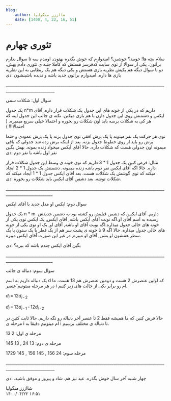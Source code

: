 ```yaml
---
blog:
    author: شااززز منگولیا
    date: [1400, 4, 22, 16, 51]
---
```

# تئوری چهارم

<div class="cnt">
سلام بچه ها! خوبید؟ خوشین؟ امیدوارم که خوش بگذره بهتون. اومدم سه تا سوال بذارم براتون. یکی از سوالا از توی سایت کدفرسز هستش که کاملا جنبه ی تئوری دادم بهش. دو تا سوال دیگه هم یکیش نظریه بازی هستش و یکی دیگه هم یک ربطایی به این نظریه بازی ها داره. امیدوارم براتون جدید باشه و ندیده باشینشون :دی<p></p>
<p>______________________________________________________________________________________________________</p>
<p>سوال اول: شکلات سمی</p>
<p>یک جدول n*m داریم که در یکی از خونه های این جدول یک شکلات قرار داره. آقای ایکس و دشمنش روی این جدول دارن با هم بازی میکنن. نکته ی جالب این جدول اینه که هر کی به شکلات برسه باید اون شکلات رو بخوره و احتمالا خیلی سریع میمیره. ( احتمالا!!! )</p>
<p>توی هر حرکت یک نفر میتونه یا یک برش افقی توی جدول بزنه یا یک برش عمودی و حتما برش رو باید از روی خطوط جدول بزنه. بعد از اینکه برش زده شد جدولی که باقی میمونه اون جدولی هست که شکلات داره. حالا آقای ایکس میخواد زنده بمونه. بهش بگین نفر اول باشه یا نفر دوم :دی</p>
<p>مثال: فرض کنین یک جدول 1 * 3 داریم که توی خونه ی وسط این جدول شکلات قرار داره. حالا اگه آقای ایکس نفر دوم باشه زنده میمونه. دشمنش یک جدول 1 * 2 ایجاد میکنه که توی گوشش یک شکلات هست. بعد آقای ایکس جدول 1 * 1 ایجاد میکنه که شکلات توشه. بعد دشمن آقای ایکس باید شکلات رو بخوره :دی.</p>
<p>_____________________________________________________________________________________________________</p>
<p>سوال دوم: ایکس او مدل جدید با آقای ایکس</p>
<p>یک جدول n * m  داریم. آقای ایکس که دشمن قبلیش رو کشته بود به دشمن جدیدش رسیده به اسم آقای او.اگه نوبت آقای ایکس باشه, آقای ایکس, یک ایکس توی یکی از خونه های خالی جدول میذاره.اگه نوبت آقای او باشه, آقای او, یک او توی یکی از خونه های خالی جدول میذاره. حالا اگه 9 تا خونه ی پشت سر هم از یک قطر یا یک ستون یا یک سطر همشون او بشن, آقای او میبره, در غیر این صورت آقای ایکس میبره.</p>
<p>بگین آقای ایکس چندم باشه که ببره؟ :دی</p>
<p>_____________________________________________________________________________________________________</p>
<p>سوال سوم: دنباله ی جالب</p>
<p>یک دنباله داریم به اسم d که اولین عنصرش 2 هست و دومین عنصرش هم 13 هست. ما در هر مرحله میتونیم َعنصر i ام رو برابر یکی از حالت های زیر کنیم.</p>
<p><em>d</em><sub class="lower-index"><em>i</em></sub> = 12<em>d</em><sub class="lower-index"><em>i</em> - 2</sub></p>
<p><em>d</em><sub class="lower-index"><em>i</em></sub> = 13<em>d</em><sub class="lower-index"><em>i</em> - 1</sub> - 12<em>d</em><sub class="lower-index"><em>i</em> - 2</sub></p>
<p>حالا فرض کنین که ما همیشه فقط 2 تا عنصر آخر دنباله رو نگه داریم. حالا ثابت کنین در مرحله ی i ام میتونیم دقیقا به i تا دنباله ی مختلف برسیم.</p>
<p>مرحله ی اول: 2 13</p>
<p>مرحله ی دوم: 13 24 , 13 145</p>
<p>مرحله سوم: 24 156 , 145 156 , 145 1729</p>
<p>______________________________________________________________________________________________________</p>
<p>چهار شنبه آخر سال خوش بگذره. عید نیز هم. شاد و پیروز و موفق باشید. :دی</p>
<p></p>
</div>

<div class="blog-info">
    <div class="blog-author">شااززز منگولیا</div>
    <div class="blog-date">۱۴۰۰/۰۴/۲۲ ۱۶:۵۱</div>
</div>

